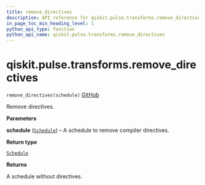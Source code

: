 ```yaml
---
title: remove_directives
description: API reference for qiskit.pulse.transforms.remove_directives
in_page_toc_min_heading_level: 1
python_api_type: function
python_api_name: qiskit.pulse.transforms.remove_directives
---
```


# qiskit.pulse.transforms.remove\_directives

<span id="qiskit.pulse.transforms.remove_directives" />

`remove_directives(schedule)` [GitHub](https://github.com/qiskit/qiskit/tree/stable/0.23/qiskit/pulse/transforms/canonicalization.py "view source code")

Remove directives.

**Parameters**

**schedule** ([`Schedule`](qiskit.pulse.Schedule "qiskit.pulse.schedule.Schedule")) – A schedule to remove compiler directives.

**Return type**

[`Schedule`](qiskit.pulse.Schedule "qiskit.pulse.schedule.Schedule")

**Returns**

A schedule without directives.

